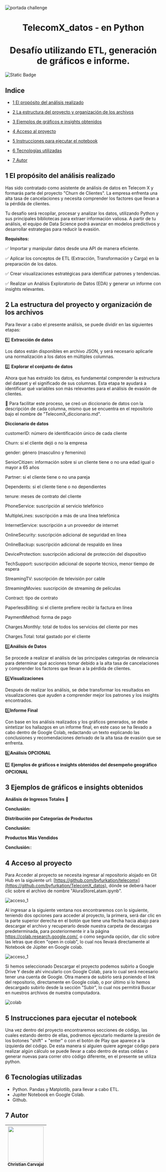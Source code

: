 ![portada challenge](https://github.com/byfurkation/TelecomX_datos/blob/main/assets/portada%20challenge.png?raw=true)

# <h1 align="center"> TelecomX_datos - en Python </h1>
## <h1 align="center"> Desafío utilizando ETL, generación de gráficos e informe. </h1>

![Static Badge](https://img.shields.io/badge/Data%20Analysis-Python-brightgreen?style=flat-square)

## Indice  

- [1 El propósito del análisis realizado](#1-el-propósito-del-análisis-realizado)

- [2 La estructura del proyecto y organización de los archivos](#2-La-estructura-del-proyecto-y-organización-de-los-archivos)

- [3 Ejemplos de gráficos e insights obtenidos](#3-Ejemplos-de-gráficos-e-insights-obtenidos)

- [4 Acceso al proyecto](#acceso-al-proyecto)

- [5 Instrucciones para ejecutar el notebook](#4-Instrucciones-para-ejecutar-el-notebook) 

- [6 Tecnologías utilizadas](#6-tecnologías-utilizadas)

- [7 Autor](#7-autor)

## 1 El propósito del análisis realizado

Has sido contratado como asistente de análisis de datos en Telecom X y formarás parte del proyecto "Churn de Clientes". La empresa enfrenta una alta tasa de cancelaciones y necesita comprender los factores que llevan a la pérdida de clientes.

Tu desafío será recopilar, procesar y analizar los datos, utilizando Python y sus principales bibliotecas para extraer información valiosa. A partir de tu análisis, el equipo de Data Science podrá avanzar en modelos predictivos y desarrollar estrategias para reducir la evasión.

**Requisitos:**

✅ Importar y manipular datos desde una API de manera eficiente.

✅ Aplicar los conceptos de ETL (Extracción, Transformación y Carga) en la preparación de los datos.

✅ Crear visualizaciones estratégicas para identificar patrones y tendencias.

✅ Realizar un Análisis Exploratorio de Datos (EDA) y generar un informe con insights relevantes.

## 2 La estructura del proyecto y organización de los archivos

Para llevar a cabo el presente análisis, se puede dividir en las siguientes etapas:

1️⃣ **Extracción de datos**

Los datos están disponibles en archivo JSON, y será necesario aplicarle una normalización a los datos en múltiples columnas.

2️⃣ **Explorar el conjunto de datos**

Ahora que has extraído los datos, es fundamental comprender la estructura del dataset y el significado de sus columnas. Esta etapa te ayudará a identificar qué variables son más relevantes para el análisis de evasión de clientes.

📌 Para facilitar este proceso, se creó un diccionario de datos con la descripción de cada columna, mismo que se encuentra en el repositorio bajo el nombre de "TelecomX_diccionario.md".

**Diccionario de datos**

customerID: número de identificación único de cada cliente

Churn: si el cliente dejó o no la empresa

gender: género (masculino y femenino)

SeniorCitizen: información sobre si un cliente tiene o no una edad igual o mayor a 65 años

Partner: si el cliente tiene o no una pareja

Dependents: si el cliente tiene o no dependientes

tenure: meses de contrato del cliente

PhoneService: suscripción al servicio telefónico

MultipleLines: suscripción a más de una línea telefónica

InternetService: suscripción a un proveedor de internet

OnlineSecurity: suscripción adicional de seguridad en línea

OnlineBackup: suscripción adicional de respaldo en línea

DeviceProtection: suscripción adicional de protección del dispositivo

TechSupport: suscripción adicional de soporte técnico, menor tiempo de espera

StreamingTV: suscripción de televisión por cable

StreamingMovies: suscripción de streaming de películas

Contract: tipo de contrato

PaperlessBilling: si el cliente prefiere recibir la factura en línea

PaymentMethod: forma de pago

Charges.Monthly: total de todos los servicios del cliente por mes

Charges.Total: total gastado por el cliente

3️⃣**Análisis de Datos**

Se procede a realizar el análisis de las principales categorías de relevancia para determinar qué acciones tomar debido a la alta tasa de cancelaciones y comprender los factores que llevan a la pérdida de clientes. 

4️⃣**Visualizaciones**

Después de realizar los análisis, se debe transformar los resultados en visualizaciones que ayuden a comprender mejor los patrones y los insights encontrados.


5️⃣**Informe Final**

Con base en los análisis realizados y los gráficos generados, se debe sintetizar los hallazgos en un informe final, en este caso se ha llevado a cabo dentro de Google Colab, redactando un texto explicando las conclusiones y recomendaciones derivado de la alta tasa de evasión que se enfrenta.


6️⃣**Análisis  OPCIONAL** 



7️⃣ **Ejemplos de gráficos e insights obtenidos del desempeño geográfico OPCIONAL**


## 3 Ejemplos de gráficos e insights obtenidos



**Análisis de Ingresos Totales** 💸


**Conclusión:** 


**Distribución por Categorías de Productos**


**Conclusión:** 



**Productos Más Vendidos**


**Conclusión:**: 



## 4 Acceso al proyecto 

Para Acceder al proyecto se necesita ingresar al repositorio alojado en Git Hub en la siguiente url: [https://github.com/byfurkation/telecomx](https://github.com/byfurkation/TelecomX_datos), dónde se deberá hacer clic sobre el archivo de nombre "AluraStoreLatam.ipynb".

![acceso_1](https://github.com/byfurkation/Allura_store/blob/main/assets/7_acceso.png?raw=true)

Al ingresar a la siguiente ventana nos encontraremos con lo siguiente, teniendo dos opciones para acceder al proyecto, la primera, será dar clic en la parte superior derecha en el botón que tiene una flecha hacia abajo para descargar el archivo y recuperarlo desde nuestra carpeta de descargas predeterminada, para posteriormente ir a la página https://colab.research.google.com/, o como segunda opción, dar clic sobre las letras que dicen "open in colab", lo cual nos llevará directamente al Notebook de Júpiter en Google colab. 

![acceso_1](https://github.com/byfurkation/Allura_store/blob/main/assets/7_acceso_2.png)

Si hemos seleccionado Descargar el proyecto podemos subirlo a Google Drive Y desde ahí vincularlo con Google Colab, para lo cual será necesario tener una cuenta de Google. Otra manera de subirlo será poniendo el link del repositorio, directamente en Google colab, o por último si lo hemos descargado subirlo desde la sección  "Subir", lo cual nos permitirá Buscar en nuestros archivos de nuestra computadora. 

![colab](https://github.com/byfurkation/Allura_store/blob/main/assets/8_colab_.png)

## 5 Instrucciones para ejecutar el notebook

Una vez dentro del proyecto encontraremos secciones de código, las cuales estando dentro de ellas, podremos ejecutarlo mediante la presión de los botones "shift" + "enter" o con el botón de Play que aparece a la izquierda del código. De esta manera si alguien quiere agregar código para realizar algún cálculo se puede llevar a cabo dentro de estas celdas o generar nuevas para correr otro código diferente, en el presente se utiliza python. 

## 6 Tecnologías utilizadas
* Python. Pandas y Matplotlib, para llevar a cabo ETL. 
* Jupiter Notebook en Google Colab.
* Github.

## 7 Autor

| [<img src="https://avatars.githubusercontent.com/u/194540551?s=200" width=115><br><sub>Christian Carvajal</sub>](https://github.com/byfurkation) |
| :---: |
